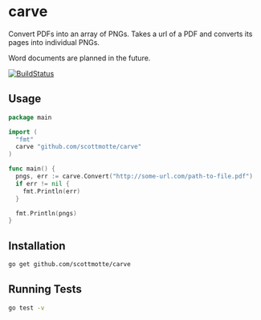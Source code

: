 # carve

Convert PDFs into an array of PNGs. Takes a url of a PDF and converts its pages into individual PNGs.

Word documents are planned in the future.

[![BuildStatus](https://travis-ci.org/scottmotte/carve.png?branch=master)](https://travis-ci.org/scottmotte/carve)

## Usage

```Go
package main

import (
  "fmt"
  carve "github.com/scottmotte/carve"
)

func main() {
  pngs, err := carve.Convert("http://some-url.com/path-to-file.pdf")
  if err != nil {
    fmt.Println(err)
  }

  fmt.Println(pngs)
}
```
## Installation

```bash
go get github.com/scottmotte/carve
```

## Running Tests

```bash
go test -v
```
